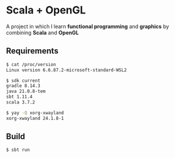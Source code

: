 # Scala + OpenGL
A project in which I learn **functional programming** and **graphics** by combining **Scala** and **OpenGL**

## Requirements
```bash
$ cat /proc/version
Linux version 6.6.87.2-microsoft-standard-WSL2

$ sdk current
gradle 8.14.3
java 21.0.8-tem
sbt 1.11.4
scala 3.7.2

$ yay -Q xorg-xwayland
xorg-xwayland 24.1.8-1
```

## Build
```bash
$ sbt run
```